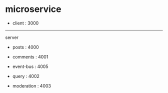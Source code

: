 # microservice

- client : 3000

---

server

- posts : 4000

- comments : 4001

- event-bus : 4005

- query : 4002

- moderation : 4003
